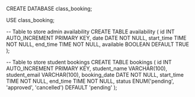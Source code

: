 
CREATE DATABASE class_booking;

USE class_booking;

-- Table to store admin availability
CREATE TABLE availability (
    id INT AUTO_INCREMENT PRIMARY KEY,
    date DATE NOT NULL,
    start_time TIME NOT NULL,
    end_time TIME NOT NULL,
    available BOOLEAN DEFAULT TRUE
);

-- Table to store student bookings
CREATE TABLE bookings (
    id INT AUTO_INCREMENT PRIMARY KEY,
    student_name VARCHAR(100),
    student_email VARCHAR(100),
    booking_date DATE NOT NULL,
    start_time TIME NOT NULL,
    end_time TIME NOT NULL,
    status ENUM('pending', 'approved', 'cancelled') DEFAULT 'pending'
);
